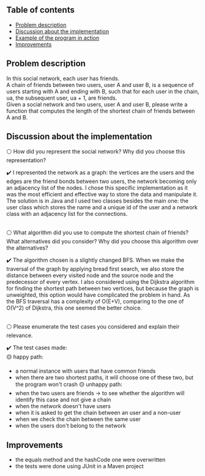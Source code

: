 ## Table of contents
* [Problem description](#problem-description)
* [Discussion about the implementation](#discussion-about-the-implementation)
* [Example of the program in action](#example-of-the-program-in-action)
* [Improvements](#improvements)

## Problem description

In this social network, each user has friends. </br>
A chain of friends between two users, user A and user B, is a sequence of users starting with A and ending with B, 
such that for each user in the chain, ua, the subsequent user, ua + 1, are friends. <br>
Given a social network and two users, user A and user B, please write a function that computes the length of the shortest chain of friends between A and B. <br>

## Discussion about the implementation

:white_circle: How did you represent the social network? Why did you choose this representation? </br>

:heavy_check_mark: I represented the network as a graph: the vertices are the users and the edges are the friend bonds between two users, the network becoming only an adjacency list of the nodes. 
I chose this specific implementation as it was the most efficient and effective way to store the data and manipulate it.
The solution is in Java and I used two classes besides the main one: 
the user class which stores the name and a unique id of the user and a network class with an adjacency list for the connections. </br></br>

:white_circle:	What algorithm did you use to compute the shortest chain of friends? What alternatives did you consider? 
Why did you choose this algorithm over the alternatives? </br>

:heavy_check_mark: The algorithm chosen is a slightly changed BFS. When we make the traversal of the graph by applying bread first search, 
we also store the distance between every visited node and the source node and the predecessor of every vertex. 
I also considered using the Dijkstra algorithm for finding the shortest path between two vertices,
but because the graph is unweighted, this option would have complicated the problem in hand.
As the BFS traversal has a complexity of O(E+V), comparing to the one of O(V^2) of Dijkstra, this one seemed the better choice. </br></br>

:white_circle: Please enumerate the test cases you considered and explain their relevance. </br>

:heavy_check_mark: The test cases made: </br>
🟡 happy path: 
 - a normal instance with users that have common friends
 - when there are two shortest paths, it will choose one of these two, but the program won't crash
🟡 unhappy path: </br>
 - when the two users are friends -> to see whether the algorithm will identify this case and not give a chain
 - when the network doesn't have users
 - when it is asked to get the chain between an user and a non-user
 - when we check the chain between the same user
 - when the users don't belong to the network

## Improvements 
- the equals method and the hashCode one were overwritten
- the tests were done using JUnit in a Maven project






